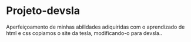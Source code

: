 # Projeto-devsla
 Aperfeiçoamento de minhas abilidades adiquiridas com o aprendizado de html e css copiamos o site da tesla, modificando-o para devsla..

